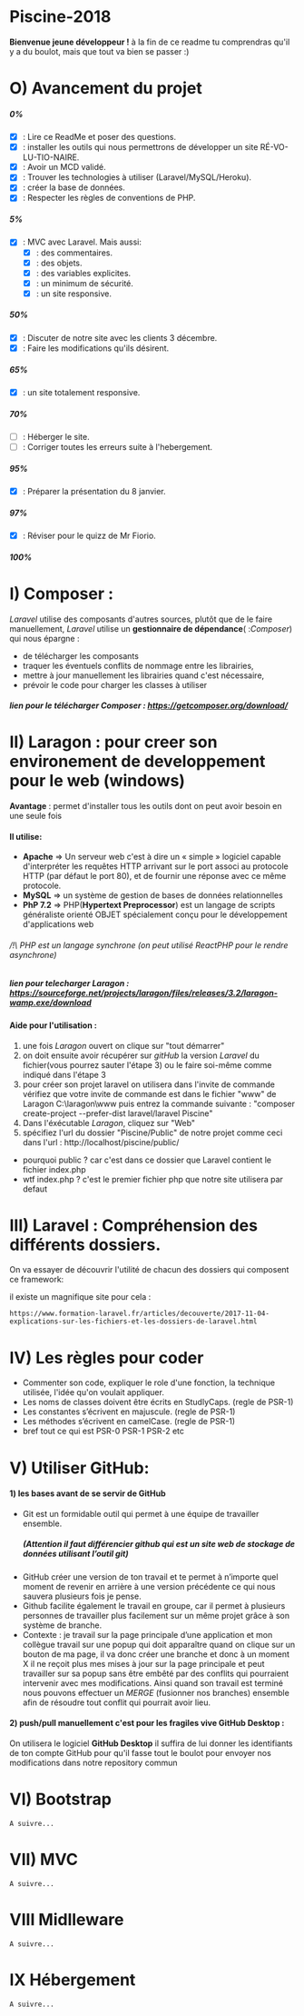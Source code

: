 # Piscine-2018

  **Bienvenue jeune développeur !**  à la fin de ce readme tu comprendras qu'il y a du boulot, mais que tout va bien se passer :)

# O) Avancement du projet
##### 0%
   - [x] : Lire ce ReadMe et poser des questions.
   - [x] : installer les outils qui nous permettrons de développer un site RÉ-VO-LU-TIO-NAIRE.
   - [x] : Avoir un MCD validé.
   - [x] : Trouver les technologies à utiliser (Laravel/MySQL/Heroku).
   - [x] : créer la base de données.
   - [x] : Respecter les règles de conventions de PHP.
##### 5%
- [x] :  MVC avec Laravel.
  Mais aussi:
  - [x] : des commentaires.
  - [x] : des objets.
  - [x] : des variables explicites.
  - [x] : un minimum de sécurité.
  - [x] : un site responsive.
##### 50%
   - [x] : Discuter de notre site avec les clients 3 décembre.
   - [x] : Faire les modifications qu'ils désirent.
##### 65%
   - [x] : un site totalement responsive.
##### 70%
   - [ ] : Héberger le site.
   - [ ] : Corriger toutes les erreurs suite à l'hebergement.
##### 95%
   - [x] : Préparer la présentation du 8 janvier.
##### 97%
   - [x] : Réviser pour le quizz de Mr Fiorio.
##### 100%
  
# I) Composer :
*Laravel* utilise des composants d'autres sources, plutôt que de le faire manuellement, *Laravel* utilise
un **gestionnaire de dépendance**( :*Composer*) qui nous épargne :
  - de télécharger les composants
  - traquer les éventuels conflits de nommage entre les librairies,
  - mettre à jour manuellement les librairies quand c'est nécessaire,
  - prévoir le code pour charger les classes à utiliser
		
  ##### lien pour le télécharger Composer : https://getcomposer.org/download/


# II) Laragon : pour creer son environement de developpement pour le web (windows) 
  
 **Avantage** : permet d'installer tous les outils dont on peut avoir besoin en une seule fois	
	
 #### Il utilise:
 - **Apache**  => Un serveur web c'est à dire un « simple » logiciel capable d'interpréter les requêtes HTTP arrivant sur le port associ au protocole HTTP (par défaut le port 80), et de fournir une réponse avec ce même protocole. 
 - **MySQL**   => un système de gestion de bases de données relationnelles
 - **PhP 7.2** => PHP(**Hypertext Preprocessor**) est un langage de scripts généraliste orienté OBJET spécialement conçu pour le développement d'applications web
  ###### /!\ PHP est un langage synchrone (on peut utilisé ReactPHP pour le rendre asynchrone)

  #####  lien pour telecharger *Laragon* : https://sourceforge.net/projects/laragon/files/releases/3.2/laragon-wamp.exe/download	

#### Aide pour l'utilisation :
1. une fois *Laragon* ouvert on clique sur "tout démarrer"
2. on doit ensuite avoir récupérer sur *gitHub* la version *Laravel* du fichier(vous pourrez sauter l'étape 3) ou le faire soi-même comme indiqué dans l'étape 3
3. pour créer son projet laravel on utilisera dans l'invite de commande 
	vérifiez que votre invite de commande est dans le fichier "www" de Laragon C:\laragon\www puis entrez la commande suivante :
			"composer create-project --prefer-dist laravel/laravel Piscine"
4. Dans l'éxécutable *Laragon*, cliquez sur "Web"
5. spécifiez l'url du dossier "Piscine/Public" de notre projet comme ceci dans l'url : http://localhost/piscine/public/
- pourquoi public ? car c'est dans ce dossier que Laravel contient le fichier index.php 
- wtf index.php ? c'est le premier fichier php que notre site utilisera par defaut 

# III) Laravel : Compréhension des différents dossiers.
		
  On va essayer de découvrir l'utilité de chacun des dossiers qui composent ce framework:
	
  il existe un magnifique site pour cela : 
  
  	https://www.formation-laravel.fr/articles/decouverte/2017-11-04-explications-sur-les-fichiers-et-les-dossiers-de-laravel.html
		
# IV) Les règles pour coder 
	
- Commenter son code, expliquer le role d'une fonction, la technique utilisée, l'idée qu'on voulait appliquer.
- Les noms de classes doivent être écrits en StudlyCaps. (regle de PSR-1)
- Les constantes s’écrivent en majuscule. (regle de PSR-1)
- Les méthodes s’écrivent en camelCase. (regle de PSR-1)
- bref tout ce qui est PSR-0 PSR-1 PSR-2 etc


# V) Utiliser GitHub:

  #### 1) les bases avant de se servir de GitHub	

- Git est un formidable outil qui permet à une équipe de travailler ensemble.
	##### (Attention il faut différencier github qui est un site web de stockage de données utilisant l’outil git)
- GitHub créer une version de ton travail et te permet à n’importe quel moment de revenir en arrière à une version précédente ce qui nous sauvera plusieurs fois je pense.
- Github facilite également le travail en groupe, car il permet à plusieurs personnes de travailler plus facilement sur un même projet grâce à son système de branche.
- Contexte : je travail sur la page principale d’une application et mon collègue travail sur une popup qui doit apparaître quand on clique sur un bouton de ma page, il va donc créer une branche et donc à un moment X il ne reçoit plus mes mises à jour sur la page principale et peut travailler sur sa popup sans être embêté par des conflits qui pourraient intervenir avec mes modifications. Ainsi quand son travail est terminé nous pouvons effectuer un *MERGE* (fusionner nos branches) ensemble afin de résoudre tout conflit qui pourrait avoir lieu.

#### 2) push/pull manuellement c'est pour les fragiles vive GitHub Desktop :

  On utilisera le logiciel **GitHub Desktop** il suffira de lui donner les identifiants de ton compte GitHub pour qu'il fasse tout le boulot pour envoyer nos modifications dans notre repository commun
	


# VI) Bootstrap

	A suivre...
# VII) MVC

	A suivre...
# VIII Midlleware 

	A suivre...

# IX Hébergement 

	A suivre...
